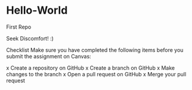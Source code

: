 # Hello-World
First Repo

Seek Discomfort! :) 

Checklist
Make sure you have completed the following items before you submit the assignment on Canvas:

x Create a repository on GitHub
x Create a branch on GitHub
x Make changes to the branch
x Open a pull request on GitHub
x Merge your pull request
